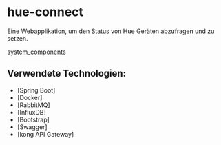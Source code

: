 # hue-connect

Eine Webapplikation, um den Status von Hue Geräten abzufragen und zu setzen.

[system_components]

## Verwendete Technologien:
* [Spring Boot]
* [Docker]
* [RabbitMQ]
* [InfluxDB]
* [Bootstrap]
* [Swagger]
* [kong API Gateway]

[system_components]: system_components.png
